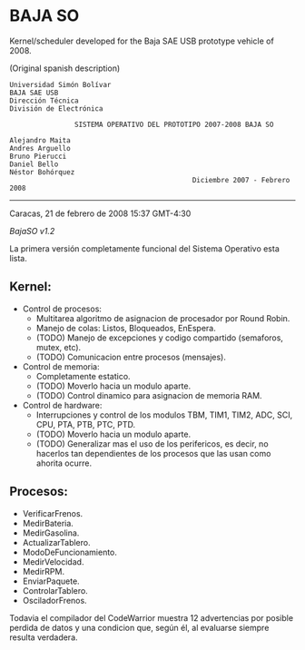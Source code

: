 BAJA SO
=======

Kernel/scheduler developed for the Baja SAE USB prototype vehicle of 2008.

(Original spanish description)

```
Universidad Simón Bolívar
BAJA SAE USB
Dirección Técnica
División de Electrónica
                                                                           
                SISTEMA OPERATIVO DEL PROTOTIPO 2007-2008 BAJA SO

Alejandro Maita
Andres Arguello
Bruno Pierucci
Daniel Bello
Néstor Bohórquez
                                             Diciembre 2007 - Febrero 2008 
```

---

Caracas, 21 de febrero de 2008 15:37 GMT-4:30

*BajaSO v1.2*

La primera versión completamente funcional del Sistema Operativo esta lista.

Kernel:
-------

* Control de procesos:
  * Multitarea algoritmo de asignacion de procesador por Round Robin.
  * Manejo de colas: Listos, Bloqueados, EnEspera.
  * (TODO) Manejo de excepciones y codigo compartido (semaforos, mutex, etc).
  * (TODO) Comunicacion entre procesos (mensajes).
* Control de memoria:
  * Completamente estatico.
  * (TODO) Moverlo hacia un modulo aparte.
  * (TODO) Control dinamico para asignacion de memoria RAM.
* Control de hardware:
  * Interrupciones y control de los modulos TBM, TIM1, TIM2, ADC, SCI, CPU, PTA, PTB, PTC, PTD. 
  * (TODO) Moverlo hacia un modulo aparte.
  * (TODO) Generalizar mas el uso de los perifericos, es decir, no hacerlos tan dependientes de los 
    procesos que las usan como ahorita ocurre.

Procesos:
---------

* VerificarFrenos.
* MedirBateria.
* MedirGasolina.
* ActualizarTablero.
* ModoDeFuncionamiento.
* MedirVelocidad.
* MedirRPM.
* EnviarPaquete.
* ControlarTablero.
* OsciladorFrenos.

Todavia el compilador del CodeWarrior muestra 12 advertencias por posible perdida
de datos y una condicion que, según él, al evaluarse siempre resulta verdadera.
